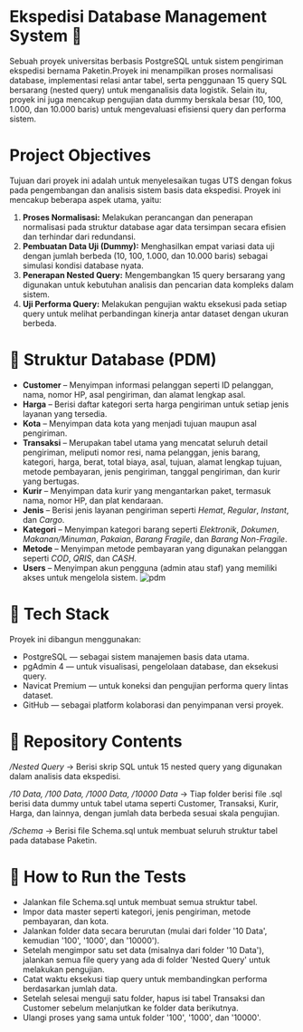 # Ekspedisi Database Management System 🚚
Sebuah proyek universitas berbasis PostgreSQL untuk sistem pengiriman ekspedisi bernama Paketin.Proyek ini menampilkan proses normalisasi database, implementasi relasi antar tabel, serta penggunaan 15 query SQL bersarang (nested query) untuk menganalisis data logistik. Selain itu, proyek ini juga mencakup pengujian data dummy berskala besar (10, 100, 1.000, dan 10.000 baris) untuk mengevaluasi efisiensi query dan performa sistem.
# Project Objectives
Tujuan dari proyek ini adalah untuk menyelesaikan tugas UTS dengan fokus pada pengembangan dan analisis sistem basis data ekspedisi. Proyek ini mencakup beberapa aspek utama, yaitu:
1. **Proses Normalisasi:** Melakukan perancangan dan penerapan normalisasi pada struktur database agar data tersimpan secara efisien dan terhindar dari redundansi.
2. **Pembuatan Data Uji (Dummy):** Menghasilkan empat variasi data uji dengan jumlah berbeda (10, 100, 1.000, dan 10.000 baris) sebagai simulasi kondisi database nyata.
3. **Penerapan Nested Query:** Mengembangkan 15 query bersarang yang digunakan untuk kebutuhan analisis dan pencarian data kompleks dalam sistem.
4. **Uji Performa Query:** Melakukan pengujian waktu eksekusi pada setiap query untuk melihat perbandingan kinerja antar dataset dengan ukuran berbeda.
# 🧩 Struktur Database (PDM)
* **Customer** – Menyimpan informasi pelanggan seperti ID pelanggan, nama, nomor HP, asal pengiriman, dan alamat lengkap asal.
* **Harga** – Berisi daftar kategori serta harga pengiriman untuk setiap jenis layanan yang tersedia.
* **Kota** – Menyimpan data kota yang menjadi tujuan maupun asal pengiriman.
* **Transaksi** – Merupakan tabel utama yang mencatat seluruh detail pengiriman, meliputi nomor resi, nama pelanggan, jenis barang, kategori, harga, berat, total biaya, asal, tujuan, alamat lengkap tujuan, metode pembayaran, jenis pengiriman, tanggal pengiriman, dan kurir yang bertugas.
* **Kurir** – Menyimpan data kurir yang mengantarkan paket, termasuk nama, nomor HP, dan plat kendaraan.
* **Jenis** – Berisi jenis layanan pengiriman seperti *Hemat*, *Regular*, *Instant*, dan *Cargo*.
* **Kategori** – Menyimpan kategori barang seperti *Elektronik*, *Dokumen*, *Makanan/Minuman*, *Pakaian*, *Barang Fragile*, dan *Barang Non-Fragile*.
* **Metode** – Menyimpan metode pembayaran yang digunakan pelanggan seperti *COD*, *QRIS*, dan *CASH*.
* **Users** – Menyimpan akun pengguna (admin atau staf) yang memiliki akses untuk mengelola sistem.
![pdm](images/pdmbarubanget.png)


# 🧰 Tech Stack
Proyek ini dibangun menggunakan:
* PostgreSQL — sebagai sistem manajemen basis data utama.
* pgAdmin 4 — untuk visualisasi, pengelolaan database, dan eksekusi query.
* Navicat Premium — untuk koneksi dan pengujian performa query lintas dataset.
* GitHub — sebagai platform kolaborasi dan penyimpanan versi proyek.
# 📂 Repository Contents
*/Nested Query* → Berisi skrip SQL untuk 15 nested query yang digunakan dalam analisis data ekspedisi.

*/10 Data, /100 Data, /1000 Data, /10000 Data* → Tiap folder berisi file .sql berisi data dummy untuk tabel utama seperti Customer, Transaksi, Kurir, Harga, dan lainnya, dengan jumlah data berbeda sesuai skala pengujian.

*/Schema* → Berisi file Schema.sql untuk membuat seluruh struktur tabel pada database Paketin.
# 🧪 How to Run the Tests
* Jalankan file Schema.sql untuk membuat semua struktur tabel.
* Impor data master seperti kategori, jenis pengiriman, metode pembayaran, dan kota.
* Jalankan folder data secara berurutan (mulai dari folder '10 Data', kemudian '100', '1000', dan '10000').
* Setelah mengimpor satu set data (misalnya dari folder '10 Data'), jalankan semua file query yang ada di folder 'Nested Query' untuk melakukan pengujian.
* Catat waktu eksekusi tiap query untuk membandingkan performa berdasarkan jumlah data.
* Setelah selesai menguji satu folder, hapus isi tabel Transaksi dan Customer sebelum melanjutkan ke folder data berikutnya.
* Ulangi proses yang sama untuk folder '100', '1000', dan '10000'.







